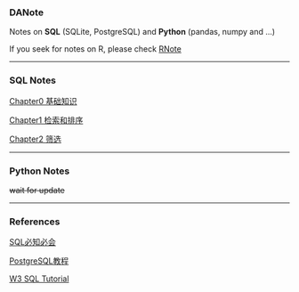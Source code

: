 ### DANote
Notes on **SQL** (SQLite, PostgreSQL) and **Python** (pandas, numpy and ...) 

If you seek for notes on R, please check [RNote](https://github.com/KatouMegumii/RNote)

---

### SQL Notes

[Chapter0 基础知识](https://github.com/KatouMegumii/DANote/blob/main/SQL0-Foundation.md)

[Chapter1 检索和排序](https://github.com/KatouMegumii/DANote/blob/main/SQL1-SELECT.md) 

[Chapter2 筛选](https://github.com/KatouMegumii/DANote/blob/main/SQL2-WHERE.md) 

---
### Python Notes

~~wait for update~~

---
### **References** 

[SQL必知必会](https://github.com/Roggu123/DataAnalysis/blob/master/References/SQL%E5%BF%85%E7%9F%A5%E5%BF%85%E4%BC%9A-%E4%B8%AD%E6%96%87-%E7%AC%AC4%E7%89%88.pdf)  

[PostgreSQL教程](https://www.runoob.com/postgresql/postgresql-tutorial.html)  

[W3 SQL Tutorial](https://www.w3schools.com/sql/default.asp) 
